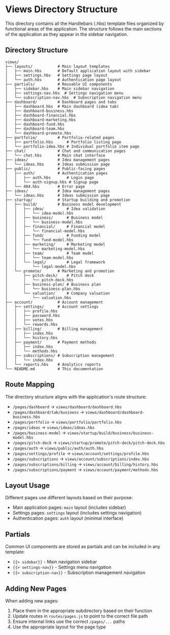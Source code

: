 # Views Directory Structure

This directory contains all the Handlebars (.hbs) template files organized by functional areas of the application. The structure follows the main sections of the application as they appear in the sidebar navigation.

## Directory Structure

```
views/
├── layouts/           # Main layout templates
│   ├── main.hbs       # Default application layout with sidebar
│   ├── settings.hbs   # Settings page layout
│   └── auth.hbs       # Authentication page layout
├── partials/          # Reusable UI components
│   ├── sidebar.hbs    # Main sidebar navigation
│   ├── settings-nav.hbs  # Settings navigation menu
│   └── subscription-nav.hbs  # Subscription navigation menu
├── dashboard/         # Dashboard pages and tabs
│   ├── dashboard.hbs  # Main dashboard (idea tab)
│   ├── dashboard-business.hbs
│   ├── dashboard-financial.hbs
│   ├── dashboard-marketing.hbs
│   ├── dashboard-fund.hbs
│   ├── dashboard-team.hbs
│   └── dashboard-promote.hbs
├── portfolio/         # Portfolio-related pages
│   ├── portfolio.hbs      # Portfolio listing page
│   └── portfolio-idea.hbs # Individual portfolio item page
├── chat/              # Chat and communication pages
│   └── chat.hbs       # Main chat interface
├── ideas/             # Idea management pages
│   └── ideas.hbs      # Ideas submission page
├── public/            # Public-facing pages
│   ├── auth/          # Authentication pages
│   │   ├── auth.hbs       # Login page
│   │   └── auth-signup.hbs # Signup page
│   └── 404.hbs        # Error page
├── ideas/             # Idea management pages
│   └── ideas.hbs      # Ideas submission page
├── startup/           # Startup building and promotion
│   ├── build/         # Business model development
│   │   ├── idea/          # Idea validation
│   │   │   └── idea-model.hbs
│   │   ├── business/      # Business model
│   │   │   └── business-model.hbs
│   │   ├── financial/     # Financial model
│   │   │   └── financial-model.hbs
│   │   ├── fund/          # Funding model
│   │   │   └── fund-model.hbs
│   │   ├── marketing/     # Marketing model
│   │   │   └── marketing-model.hbs
│   │   ├── team/          # Team model
│   │   │   └── team-model.hbs
│   │   └── legal/         # Legal framework
│   │       └── legal-model.hbs
│   └── promote/       # Marketing and promotion
│       ├── pitch-deck/    # Pitch deck
│       │   └── pitch-deck.hbs
│       ├── business-plan/ # Business plan
│       │   └── business-plan.hbs
│       └── valuation/     # Company valuation
│           └── valuation.hbs
├── account/           # Account management
│   ├── settings/      # Account settings
│   │   ├── profile.hbs
│   │   ├── password.hbs
│   │   ├── votes.hbs
│   │   └── rewards.hbs
│   ├── billing/       # Billing management
│   │   ├── index.hbs
│   │   └── history.hbs
│   ├── payment/       # Payment methods
│   │   ├── index.hbs
│   │   └── methods.hbs
│   ├── subscriptions/ # Subscription management
│   │   └── index.hbs
│   └── reports.hbs    # Analytics reports
└── README.md          # This documentation
```

## Route Mapping

The directory structure aligns with the application's route structure:

- `/pages/dashboard` → `views/dashboard/dashboard.hbs`
- `/pages/dashboard/tab/business` → `views/dashboard/dashboard-business.hbs`
- `/pages/portfolio` → `views/portfolio/portfolio.hbs`
- `/pages/ideas` → `views/ideas/ideas.hbs`
- `/pages/business-model` → `views/startup/build/business/business-model.hbs`
- `/pages/pitch-deck` → `views/startup/promote/pitch-deck/pitch-deck.hbs`
- `/pages/auth` → `views/public/auth/auth.hbs`
- `/pages/settings/profile` → `views/account/settings/profile.hbs`
- `/pages/subscriptions` → `views/account/subscriptions/index.hbs`
- `/pages/subscriptions/billing` → `views/account/billing/history.hbs`
- `/pages/subscriptions/payment` → `views/account/payment/methods.hbs`

## Layout Usage

Different pages use different layouts based on their purpose:
- Main application pages: `main` layout (includes sidebar)
- Settings pages: `settings` layout (includes settings navigation)
- Authentication pages: `auth` layout (minimal interface)

## Partials

Common UI components are stored as partials and can be included in any template:
- `{{> sidebar}}` - Main navigation sidebar
- `{{> settings-nav}}` - Settings menu navigation
- `{{> subscription-nav}}` - Subscription management navigation

## Adding New Pages

When adding new pages:
1. Place them in the appropriate subdirectory based on their function
2. Update routes in `routes/pages.js` to point to the correct file path
3. Ensure internal links use the correct `/pages/...` paths
4. Use the appropriate layout for the page type